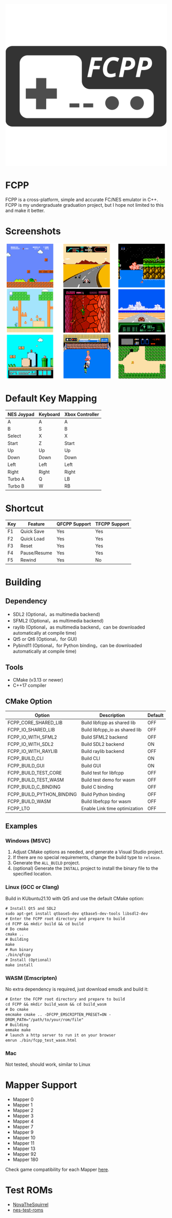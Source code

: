 <div align="center">
  <img src="./images/Logo.svg">
</div>

# FCPP
FCPP is a cross-platform, simple and accurate FC/NES emulator in C++.
FCPP is my undergraduate graduation project, but I hope not limited to this and make it better.

# Screenshots
![Screenshots](/images/Screenshots.png)

# Default Key Mapping
| NES Joypad | Keyboard | Xbox Controller |
| ---------- | -------- | --------------- |
| A          | A        | A               |
| B          | S        | B               |
| Select     | X        | X               |
| Start      | Z        | Start           |
| Up         | Up       | Up              |
| Down       | Down     | Down            |
| Left       | Left     | Left            |
| Right      | Right    | Right           |
| Turbo A    | Q        | LB              |
| Turbo B    | W        | RB              |

# Shortcut
| Key | Feature      | QFCPP Support | TFCPP Support |
| --- | ------------ | ------------- | ------------- |
| F1  | Quick Save   | Yes           | Yes           |
| F2  | Quick Load   | Yes           | Yes           |
| F3  | Reset        | Yes           | Yes           |
| F4  | Pause/Resume | Yes           | Yes           |
| F5  | Rewind       | Yes           | No            |

# Building
## Dependency
- SDL2 (Optional，as multimedia backend)
- SFML2 (Optional，as multimedia backend)
- raylib (Optional，as multimedia backend，can be downloaded automatically at compile time)
- Qt5 or Qt6 (Optional，for GUI)
- Pybind11 (Optional，for Python binding，can be downloaded automatically at compile time)
## Tools
- CMake (v3.13 or newer)
- C++17 compiler
## CMake Option
| Option                    | Description                    | Default |
| ------------------------- | ------------------------------ | ------- |
| FCPP_CORE_SHARED_LIB      | Build libfcpp as shared lib    | OFF     |
| FCPP_IO_SHARED_LIB        | Build libfcpp_io as shared lib | OFF     |
| FCPP_IO_WITH_SFML2        | Build SFML2 backend            | OFF     |
| FCPP_IO_WITH_SDL2         | Build SDL2 backend             | ON      |
| FCPP_IO_WITH_RAYLIB       | Build raylib backend           | OFF     |
| FCPP_BUILD_CLI            | Build CLI                      | ON      |
| FCPP_BUILD_GUI            | Build GUI                      | ON      |
| FCPP_BUILD_TEST_CORE      | Build test for libfcpp         | OFF     |
| FCPP_BUILD_TEST_WASM      | Build test demo for wasm       | OFF     |
| FCPP_BUILD_C_BINDING      | Build C binding                | OFF     |
| FCPP_BUILD_PYTHON_BINDING | Build Python binding           | OFF     |
| FCPP_BUILD_WASM           | Build libefcpp for wasm        | OFF     |
| FCPP_LTO                  | Enable Link time optimization  | OFF     |
## Examples
### Windows (MSVC)
1. Adjust CMake options as needed, and generate a Visual Studio project.
2. If there are no special requirements, change the build type to `release`.
3. Generate the `ALL_BUILD` project.
4. (optional) Generate the `INSTALL` project to install the binary file to the specified location.
### Linux (GCC or Clang)
Build in KUbuntu21.10 with Qt5 and use the default CMake option:
```shell
# Install Qt5 and SDL2
sudo apt-get install qtbase5-dev qtbase5-dev-tools libsdl2-dev
# Enter the FCPP root directory and prepare to build
cd FCPP && mkdir build && cd build
# Do cmake
cmake ..
# Building
make
# Run binary
./bin/qfcpp
# Install (Optional)
make install
```
### WASM (Emscripten)
No extra dependency is required, just download emsdk and build it:
```shell
# Enter the FCPP root directory and prepare to build
cd FCPP && mkdir build_wasm && cd build_wasm
# Do cmake
emcmake cmake .. -DFCPP_EMSCRIPTEN_PRESET=ON -DROM_PATH="/path/to/your/rom/file"
# Building
emmake make
# launch a http server to run it on your browser
emrun ./bin/fcpp_test_wasm.html
```
### Mac
Not tested, should work, similar to Linux

# Mapper Support
- Mapper 0
- Mapper 1
- Mapper 2
- Mapper 3
- Mapper 4
- Mapper 7
- Mapper 9
- Mapper 10
- Mapper 11
- Mapper 13
- Mapper 92
- Mapper 180

Check game compatibility for each Mapper [here](http://tuxnes.sourceforge.net/nesmapper.txt).

# Test ROMs
- [NovaTheSquirrel](https://github.com/NovaSquirrel/NovaTheSquirrel)
- [nes-test-roms](https://github.com/christopherpow/nes-test-roms)
